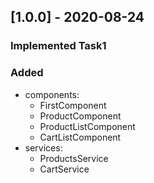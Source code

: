 ## [1.0.0] - 2020-08-24
### Implemented Task1
### Added
* components:
  * FirstComponent
  * ProductComponent
  * ProductListComponent
  * CartListComponent
* services:
  * ProductsService
  * CartService
